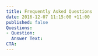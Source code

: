 ```yaml
---
title: Frequently Asked Questions
date: 2016-12-07 11:15:00 +11:00
published: false
Questions:
- Question: 
  Answer Text: 
CTA: 
---
```



